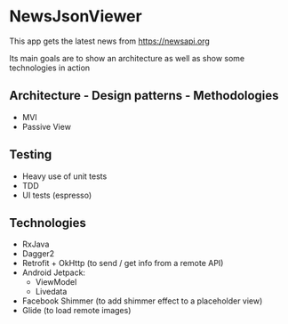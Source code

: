 # NewsJsonViewer
This app gets the latest news from https://newsapi.org

Its main goals are to show an architecture as well as show some technologies in action

## Architecture - Design patterns - Methodologies
- MVI
- Passive View

## Testing
- Heavy use of unit tests
- TDD
- UI tests (espresso)

## Technologies
- RxJava
- Dagger2
- Retrofit + OkHttp (to send / get info from a remote API)
- Android Jetpack:
  - ViewModel
  - Livedata
- Facebook Shimmer (to add shimmer effect to a placeholder view)
- Glide (to load remote images)
